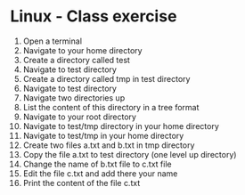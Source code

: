# Linux - Class exercise 

1. Open a terminal 
2. Navigate to your home directory
3. Create a directory called test
4. Navigate to test directory
5. Create a directory called tmp in test directory
6. Navigate to test directory
7. Navigate two directories up
8. List the content of this directory in a tree format
9. Navigate to your root directory
10. Navigate to test/tmp directory in your home directory
11. Navigate to test/tmp in your home directory
12. Create two files a.txt and b.txt in tmp directory
13. Copy the file a.txt to test directory (one level up directory)
14. Change the name of b.txt file to c.txt file 
15. Edit the file c.txt and add there your name
16. Print the content of the file c.txt